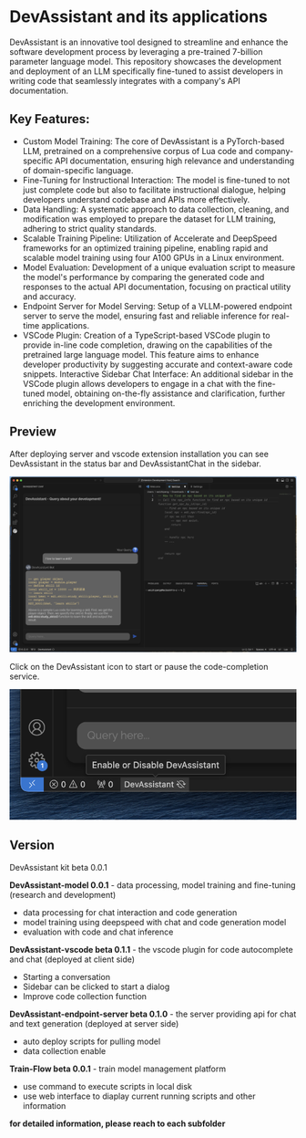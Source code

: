 # DevAssistant and its applications

DevAssistant is an innovative tool designed to streamline and enhance the software development process by leveraging a pre-trained 7-billion parameter language model. This repository showcases the development and deployment of an LLM specifically fine-tuned to assist developers in writing code that seamlessly integrates with a company's API documentation.

## Key Features:

- Custom Model Training: The core of DevAssistant is a PyTorch-based LLM, pretrained on a comprehensive corpus of Lua code and company-specific API documentation, ensuring high relevance and understanding of domain-specific language.
- Fine-Tuning for Instructional Interaction: The model is fine-tuned to not just complete code but also to facilitate instructional dialogue, helping developers understand codebase and APIs more effectively.
- Data Handling: A systematic approach to data collection, cleaning, and modification was employed to prepare the dataset for LLM training, adhering to strict quality standards.
- Scalable Training Pipeline: Utilization of Accelerate and DeepSpeed frameworks for an optimized training pipeline, enabling rapid and scalable model training using four A100 GPUs in a Linux environment.
- Model Evaluation: Development of a unique evaluation script to measure the model's performance by comparing the generated code and responses to the actual API documentation, focusing on practical utility and accuracy.
- Endpoint Server for Model Serving: Setup of a VLLM-powered endpoint server to serve the model, ensuring fast and reliable inference for real-time applications.
- VSCode Plugin: Creation of a TypeScript-based VSCode plugin to provide in-line code completion, drawing on the capabilities of the pretrained large language model. This feature aims to enhance developer productivity by suggesting accurate and context-aware code snippets. Interactive Sidebar Chat Interface: An additional sidebar in the VSCode plugin allows developers to engage in a chat with the fine-tuned model, obtaining on-the-fly assistance and clarification, further enriching the development environment.

## Preview

After deploying server and vscode extension installation you can see DevAssistant in the status bar and DevAssistantChat in the sidebar.

<img src="https://github.com/Miraclove/images/blob/main/dev%20assistant/overview.png?raw=true">


Click on the DevAssistant icon to start or pause the code-completion service.

<img src="https://github.com/Miraclove/images/blob/main/dev%20assistant/disable.png?raw=true">



## Version
DevAssistant kit beta 0.0.1


**DevAssistant-model 0.0.1** - data processing, model training and fine-tuning (research and development)
- data processing for chat interaction and code generation
- model training using deepspeed with chat and code generation model
- evaluation with code and chat inference


**DevAssistant-vscode beta 0.1.1** - the vscode plugin for code autocomplete and chat (deployed at client side)

- Starting a conversation
- Sidebar can be clicked to start a dialog
- Improve code collection function


**DevAssistant-endpoint-server beta 0.1.0** - the server providing api for chat and text generation (deployed at server side)

- auto deploy scripts for pulling model
- data collection enable


**Train-Flow beta 0.0.1** - train model management platform
- use command to execute scripts in local disk
- use web interface to diaplay current running scripts and other information

**for detailed information, please reach to each subfolder**